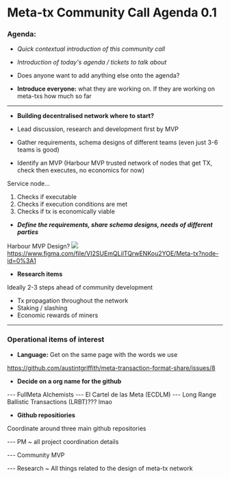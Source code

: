 # Meta-tx Community Call Agenda 0.1

### Agenda:

- *Quick contextual introduction of this community call*

- *Introduction of today's agenda / tickets to talk about*

- Does anyone want to add anything else onto the agenda? 

- **Introduce everyone:** what they are working on. If they are working on meta-txs how much so far

---

- **Building decentralised network where to start?**

- Lead discussion, research and development first by MVP

- Gather requirements, schema designs of different teams (even just 3-6 teams is good)

- Identify an MVP (Harbour MVP trusted network of nodes that get TX, check then executes, no economics for now)

Service node...

1. Checks if executable
2. Checks if execution conditions are met
3. Checks if tx is economically viable

- ***Define the requirements, share schema designs, needs of different parties***

Harbour MVP Design?
![](https://i.imgur.com/oJ8Wiss.png)
https://www.figma.com/file/VI2SUEmQLilTQrwENKou2YOE/Meta-tx?node-id=0%3A1

- **Research items**

Ideally 2-3 steps ahead of community development

- Tx propagation throughout the network
- Staking / slashing
- Economic rewards of miners

---

### Operational items of interest

- **Language:** Get on the same page with the words we use

https://github.com/austintgriffith/meta-transaction-format-share/issues/8

- **Decide on a org name for the github**

--- FullMeta Alchemists
--- El Cartel de las Meta (ECDLM)
--- Long Range Ballistic Transactions (LRBT)??? lmao

- **Github repositiories**

Coordinate around three main github repositories

--- PM ~ all project coordination details

--- Community MVP

--- Research ~ All things related to the design of meta-tx network
